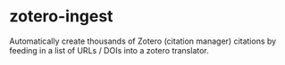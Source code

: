 # zotero-ingest
Automatically create thousands of Zotero (citation manager) citations by feeding in a list of URLs / DOIs into a zotero translator.
